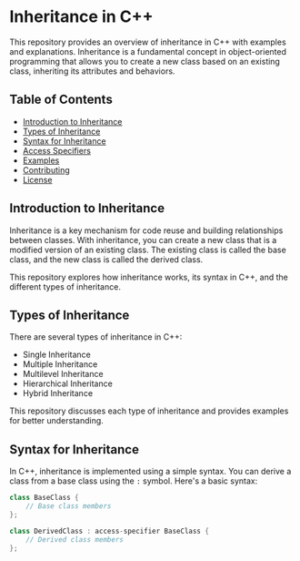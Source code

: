 # Inheritance in C++

This repository provides an overview of inheritance in C++ with examples and explanations. Inheritance is a fundamental concept in object-oriented programming that allows you to create a new class based on an existing class, inheriting its attributes and behaviors.

## Table of Contents
- [Introduction to Inheritance](#introduction-to-inheritance)
- [Types of Inheritance](#types-of-inheritance)
- [Syntax for Inheritance](#syntax-for-inheritance)
- [Access Specifiers](#access-specifiers)
- [Examples](#examples)
- [Contributing](#contributing)
- [License](#license)

## Introduction to Inheritance

Inheritance is a key mechanism for code reuse and building relationships between classes. With inheritance, you can create a new class that is a modified version of an existing class. The existing class is called the base class, and the new class is called the derived class.

This repository explores how inheritance works, its syntax in C++, and the different types of inheritance.

## Types of Inheritance

There are several types of inheritance in C++:

- Single Inheritance
- Multiple Inheritance
- Multilevel Inheritance
- Hierarchical Inheritance
- Hybrid Inheritance

This repository discusses each type of inheritance and provides examples for better understanding.

## Syntax for Inheritance

In C++, inheritance is implemented using a simple syntax. You can derive a class from a base class using the `:` symbol. Here's a basic syntax:

```cpp
class BaseClass {
    // Base class members
};

class DerivedClass : access-specifier BaseClass {
    // Derived class members
};
